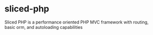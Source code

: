 # sliced-php
Sliced PHP is a performance oriented PHP MVC framework with routing, basic orm, and autoloading capabilities 
